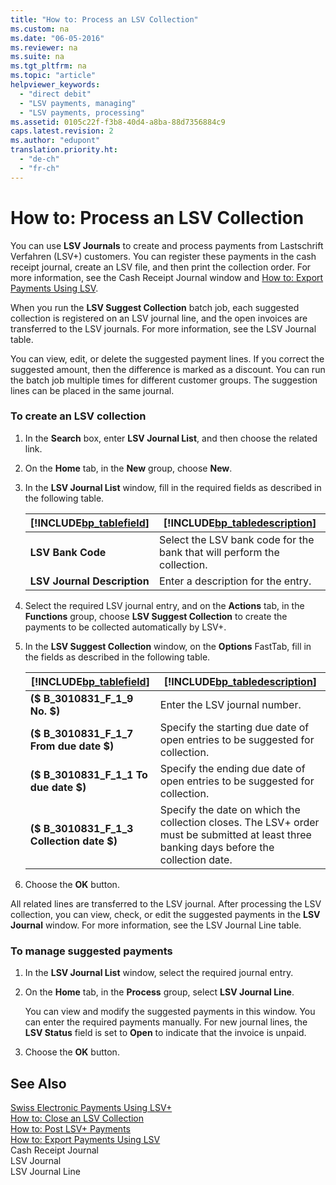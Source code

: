 ```yaml
---
title: "How to: Process an LSV Collection"
ms.custom: na
ms.date: "06-05-2016"
ms.reviewer: na
ms.suite: na
ms.tgt_pltfrm: na
ms.topic: "article"
helpviewer_keywords: 
  - "direct debit"
  - "LSV payments, managing"
  - "LSV payments, processing"
ms.assetid: 0105c22f-f3b8-40d4-a8ba-88d7356884c9
caps.latest.revision: 2
ms.author: "edupont"
translation.priority.ht: 
  - "de-ch"
  - "fr-ch"
---
```

# How to: Process an LSV Collection
You can use **LSV Journals** to create and process payments from Lastschrift Verfahren \(LSV\+\) customers. You can register these payments in the cash receipt journal, create an LSV file, and then print the collection order. For more information, see the Cash Receipt Journal window and [How to: Export Payments Using LSV](../../LocalFunctionalityForMicrosoftDynamicsNav2016/Switzerland/how-to-export-payments-using-lsv.md).  
  
 When you run the **LSV Suggest Collection** batch job, each suggested collection is registered on an LSV journal line, and the open invoices are transferred to the LSV journals. For more information, see the LSV Journal table.  
  
 You can view, edit, or delete the suggested payment lines. If you correct the suggested amount, then the difference is marked as a discount. You can run the batch job multiple times for different customer groups. The suggestion lines can be placed in the same journal.  
  
### To create an LSV collection  
  
1.  In the **Search** box, enter **LSV Journal List**, and then choose the related link.  
  
2.  On the **Home** tab, in the **New** group, choose **New**.  
  
3.  In the **LSV Journal List** window, fill in the required fields as described in the following table.  
  
    |[!INCLUDE[bp_tablefield](../../ApplicationDesign/includes/bp_tablefield_md.md)]|[!INCLUDE[bp_tabledescription](../../ApplicationDesign/includes/bp_tabledescription_md.md)]|  
    |---------------------------------|---------------------------------------|  
    |**LSV Bank Code**|Select the LSV bank code for the bank that will perform the collection.|  
    |**LSV Journal Description**|Enter a description for the entry.|  
  
4.  Select the required LSV journal entry, and on the **Actions** tab, in the **Functions** group, choose **LSV Suggest Collection** to create the payments to be collected automatically by LSV\+.  
  
5.  In the **LSV Suggest Collection** window, on the **Options** FastTab, fill in the fields as described in the following table.  
  
    |[!INCLUDE[bp_tablefield](../../ApplicationDesign/includes/bp_tablefield_md.md)]|[!INCLUDE[bp_tabledescription](../../ApplicationDesign/includes/bp_tabledescription_md.md)]|  
    |---------------------------------|---------------------------------------|  
    |**\($ B\_3010831\_F\_1\_9 No. $\)**|Enter the LSV journal number.|  
    |**\($ B\_3010831\_F\_1\_7 From due date $\)**|Specify the starting due date of open entries to be suggested for collection.|  
    |**\($ B\_3010831\_F\_1\_1 To due date $\)**|Specify the ending due date of open entries to be suggested for collection.|  
    |**\($ B\_3010831\_F\_1\_3 Collection date $\)**|Specify the date on which the collection closes. The LSV\+ order must be submitted at least three banking days before the collection date.|  
  
6.  Choose the **OK** button.  
  
 All related lines are transferred to the LSV journal. After processing the LSV collection, you can view, check, or edit the suggested payments in the **LSV Journal** window. For more information, see the LSV Journal Line table.  
  
### To manage suggested payments  
  
1.  In the **LSV Journal List** window, select the required journal entry.  
  
2.  On the **Home** tab, in the **Process** group, select **LSV Journal Line**.  
  
     You can view and modify the suggested payments in this window. You can enter the required payments manually. For new journal lines, the **LSV Status** field is set to **Open** to indicate that the invoice is unpaid.  
  
3.  Choose the **OK** button.  
  
## See Also  
 [Swiss Electronic Payments Using LSV\+](../../LocalFunctionalityForMicrosoftDynamicsNav2016/Switzerland/swiss-electronic-payments-using-lsv-.md)   
 [How to: Close an LSV Collection](../../LocalFunctionalityForMicrosoftDynamicsNav2016/Switzerland/how-to-close-an-lsv-collection.md)   
 [How to: Post LSV\+ Payments](../../LocalFunctionalityForMicrosoftDynamicsNav2016/Switzerland/how-to-post-lsv-payments.md)   
 [How to: Export Payments Using LSV](../../LocalFunctionalityForMicrosoftDynamicsNav2016/Switzerland/how-to-export-payments-using-lsv.md)   
 Cash Receipt Journal   
 LSV Journal   
 LSV Journal Line